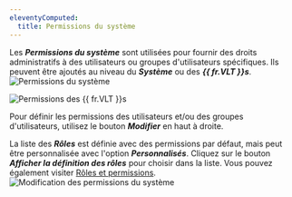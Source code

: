 ```yaml
---
eleventyComputed:
  title: Permissions du système
---
```

Les ***Permissions du système*** sont utilisées pour fournir des droits administratifs à des utilisateurs ou groupes d'utilisateurs spécifiques. Ils peuvent être ajoutés au niveau du ***Système*** ou des ***{{ fr.VLT }}s***.  
![Permissions du système](https://webdevolutions.azureedge.net/docs/fr/hub/Hub4122.png) 

![Permissions des {{ fr.VLT }}s](https://webdevolutions.azureedge.net/docs/fr/hub/Hub2016.png) 

Pour définir les permissions des utilisateurs et/ou des groupes d'utilisateurs, utilisez le bouton ***Modifier*** en haut à droite.  

La liste des ***Rôles*** est définie avec des permissions par défaut, mais peut être personnalisée avec l'option ***Personnalisés***. Cliquez sur le bouton ***Afficher la définition des rôles*** pour choisir dans la liste. Vous pouvez également visiter [Rôles et permissions](/fr/hub/web-interface/hub-overview/administration/configuration-security/system-permissions/roles-permissions/).  
![Modification des permissions du système](https://webdevolutions.azureedge.net/docs/fr/hub/Hub4123.png)
